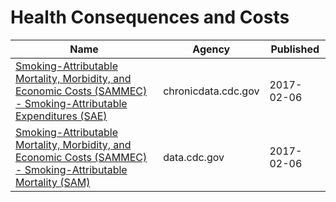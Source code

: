 # Health Consequences and Costs

Name | Agency | Published
---- | ---- | ---------
[Smoking-Attributable Mortality, Morbidity, and Economic Costs (SAMMEC) - Smoking-Attributable Expenditures (SAE)](../socrata/ezab-8sq5.md) | chronicdata.cdc.gov | 2017-02-06
[Smoking-Attributable Mortality, Morbidity, and Economic Costs (SAMMEC) - Smoking-Attributable Mortality (SAM)](../socrata/4yyu-3s69.md) | data.cdc.gov | 2017-02-06

